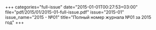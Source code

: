 +++
categories="full-issue"
date="2015-01-01T00:27:53+03:00"
file="pdf/2015/01/2015-01-full-issue.pdf"
issue="2015-01"
issue_name="2015 - №01"
title="Полный номер журнала №01 за 2015 год"
+++